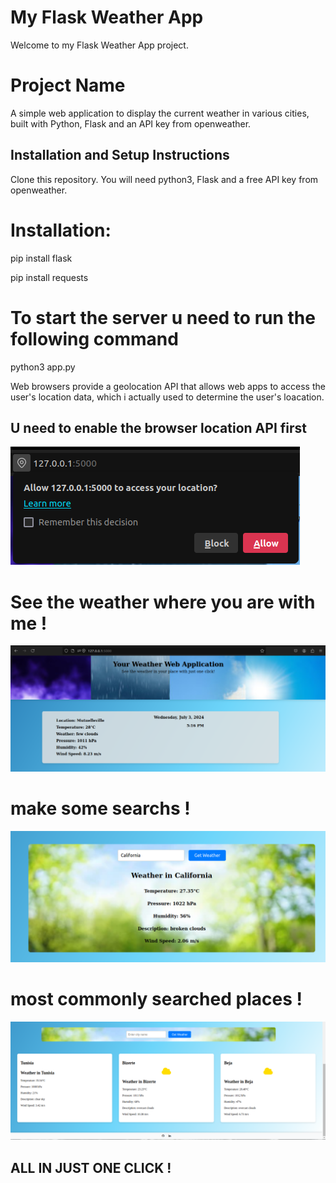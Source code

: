 # My Flask Weather App

Welcome to my Flask Weather App project.


# Project Name

A simple web application to display the current weather in various cities, built with Python, Flask and an API key from openweather. 


## Installation and Setup Instructions
Clone this repository. You will need python3, Flask and a free API key from openweather.

# Installation:

pip install flask

pip install requests

# To start the server u need to run the following command

python3 app.py


Web browsers provide a geolocation API that allows web apps to access the user's location data, which i actually used to determine the user's loacation.

## U need to enable the browser location API first 
![alt text](image-4.png)

# See the weather where you are with me !
![alt text](image-5.png)

# make some searchs !

![alt text](image-6.png)

# most commonly searched places !

![alt text](image-7.png)

## ALL IN JUST ONE CLICK !



